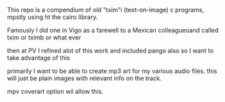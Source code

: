 This repo
is a compendium of old "txim"i (text-on-image)
c programs, mpstly using ht the cairo library.

Famously I did one in Vigo as a farewell to a Mexican colleagueoand called txim or tximb or what ever


then at PV I refined alot of this work and included pango
also
so I want to take advantage of this

primarily I want to be able to create mp3 art for my various audio files.
this will just be plain images with relevant info on the track.

mpv coverart option wil allow this.
